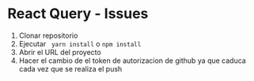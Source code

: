 # React Query - Issues

1. Clonar repositorio
2. Ejecutar ``` yarn install``` o ```npm install```
3. Abrir el URL del proyecto
4. Hacer el cambio de el token de autorizacion de github ya que caduca cada vez que se realiza el push